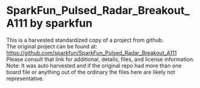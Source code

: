 
# SparkFun_Pulsed_Radar_Breakout_A111 by sparkfun  
This is a harvested standardized copy of a project from github.  
The original project can be found at:  
https://github.com/sparkfun/SparkFun_Pulsed_Radar_Breakout_A111  
Please consult that link for additional, details, files, and license information.  
Note: It was auto harvested and if the original repo had more than one board file or anything out of the ordinary the files here are likely not representative.  
    